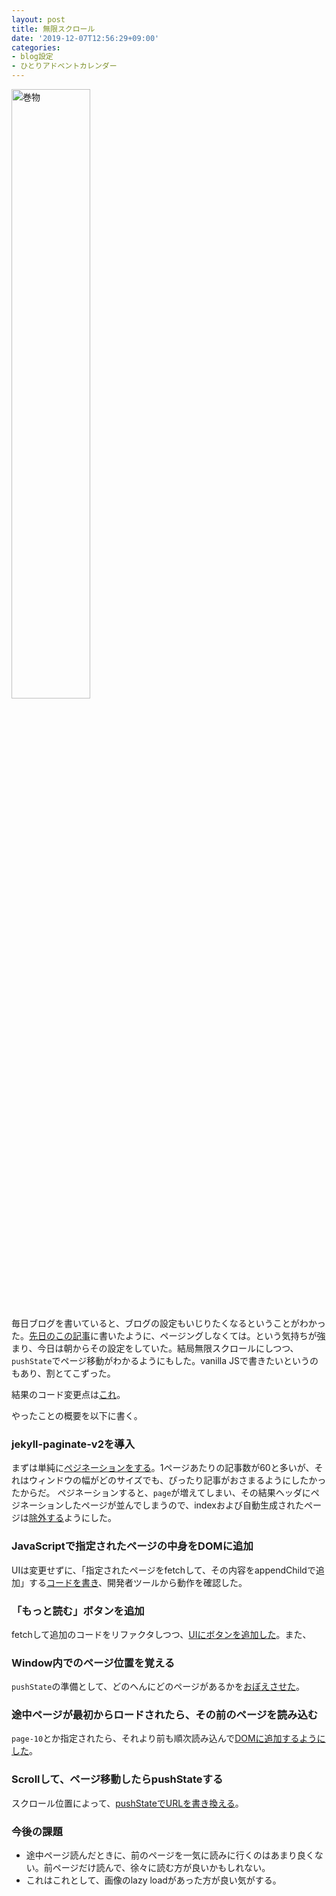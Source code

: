 ```yaml
---
layout: post
title: 無限スクロール
date: '2019-12-07T12:56:29+09:00'
categories:
- blog設定
- ひとりアドベントカレンダー
---
```


<img src="/blog/images/scroll.png" alt="巻物" width="50%" />

毎日ブログを書いていると、ブログの設定もいじりたくなるということがわかった。[先日のこの記事](/blog/2019/12/cooking.html)に書いたように、ページングしなくては。という気持ちが強まり、今日は朝からその設定をしていた。結局無限スクロールにしつつ、`pushState`でページ移動がわかるようにもした。vanilla JSで書きたいというのもあり、割とてこずった。

結果のコード変更点は[これ](https://github.com/skoji/skoji.jp-blog/pull/4)。

やったことの概要を以下に書く。

### jekyll-paginate-v2を導入

まずは単純に[ペジネーションをする](https://github.com/skoji/skoji.jp-blog/pull/4/commits/7a7bb27a11f5025a49818d5fea77057c30980512)。1ページあたりの記事数が60と多いが、それはウィンドウの幅がどのサイズでも、ぴったり記事がおさまるようにしたかったからだ。
ペジネーションすると、`page`が増えてしまい、その結果ヘッダにペジネーションしたページが並んでしまうので、indexおよび自動生成されたページは[除外する](https://github.com/skoji/skoji.jp-blog/pull/4/commits/7a7bb27a11f5025a49818d5fea77057c30980512#diff-822e9cf54ee310f9a7ebd0d16c9ae066R19)ようにした。

### JavaScriptで指定されたページの中身をDOMに追加

UIは変更せずに、「指定されたページをfetchして、その内容をappendChildで追加」する[コードを書き](https://github.com/skoji/skoji.jp-blog/pull/4/commits/49dbca8b9b5e9459946d9b57947950f19e954e3a)、開発者ツールから動作を確認した。

### 「もっと読む」ボタンを追加

fetchして追加のコードをリファクタしつつ、[UIにボタンを追加した](https://github.com/skoji/skoji.jp-blog/pull/4/commits/c3e2454cb0583d9ed5971475e2959c82f8f0fd55)。また、

### Window内でのページ位置を覚える

`pushState`の準備として、どのへんにどのページがあるかを[おぼえさせた](https://github.com/skoji/skoji.jp-blog/pull/4/commits/8fc368c9dfc5217208a1de543fed09c625c5d559)。

### 途中ページが最初からロードされたら、その前のページを読み込む

`page-10`とか指定されたら、それより前も順次読み込んで[DOMに追加するようにした](https://github.com/skoji/skoji.jp-blog/pull/4/commits/43fe4db0a599a7afc4a0e0c6be5eeb708635ead3)。

### Scrollして、ページ移動したらpushStateする

スクロール位置によって、[pushStateでURLを書き換える](https://github.com/skoji/skoji.jp-blog/pull/4/commits/244dc9d08b77f8ae7de3b56d40d14435178db238)。

### 今後の課題

* 途中ページ読んだときに、前のページを一気に読みに行くのはあまり良くない。前ページだけ読んで、徐々に読む方が良いかもしれない。
* これはこれとして、画像のlazy loadがあった方が良い気がする。




